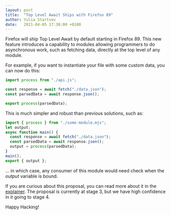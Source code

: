 ```yaml
---
layout: post
title:  "Top Level Await Ships with Firefox 89"
author: Yulia Startsev
date:   2021-04-05 17:30:00 +0100
---
```


Firefox will ship Top Level Await by default starting in Firefox 89. This new feature introduces a capability to modules allowing programmers to do asynchronous work, such as fetching data, directly at the top level of any module.

For example, if you want to instantiate your file with some custom data, you can now do this:

```js
import process from "./api.js";

const response = await fetch("./data.json");
const parsedData = await response.json();

export process(parsedData);
```

This is much simpler and robust than previous solutions, such as:

```js
import { process } from "./some-module.mjs";
let output;
async function main() {
  const response = await fetch("./data.json");
  const parsedData = await response.json();
  output = process(parsedData);
}
main();
export { output };
```
... in which case, any consumer of this module would need check when the _output_ variable is bound.

If you are curious about this proposal, you can read more about it in the
[explainer](https://github.com/tc39/proposal-top-level-await). The
proposal is currently at stage 3, but we have high confidence in it going to stage 4.

Happy Hacking!
